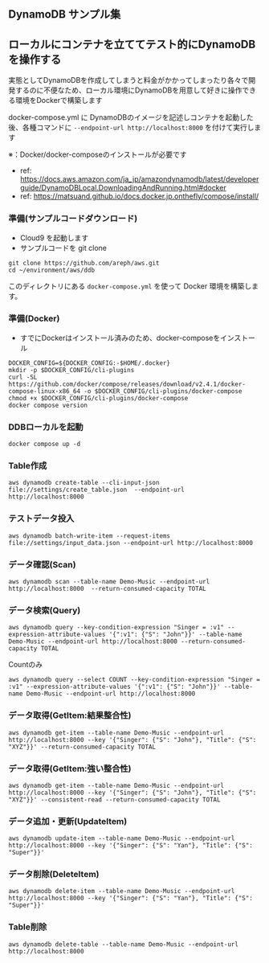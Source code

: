 ## DynamoDB サンプル集

## ローカルにコンテナを立ててテスト的にDynamoDBを操作する

実態としてDynamoDBを作成してしまうと料金がかかってしまったり各々で開発するのに不便なため、ローカル環境にDynamoDBを用意して好きに操作できる環境をDockerで構築します

docker-compose.yml に DynamoDBのイメージを記述しコンテナを起動した後、各種コマンドに `--endpoint-url http://localhost:8000` を付けて実行します

※：Docker/docker-composeのインストールが必要です

- ref: https://docs.aws.amazon.com/ja_jp/amazondynamodb/latest/developerguide/DynamoDBLocal.DownloadingAndRunning.html#docker
- ref: https://matsuand.github.io/docs.docker.jp.onthefly/compose/install/

### 準備(サンプルコードダウンロード)

- Cloud9 を起動します
- サンプルコードを git clone

```
git clone https://github.com/areph/aws.git
cd ~/environment/aws/ddb

```

このディレクトリにある `docker-compose.yml` を使って Docker 環境を構築します。

### 準備(Docker)

- すでにDockerはインストール済みのため、docker-composeをインストール

```shell
DOCKER_CONFIG=${DOCKER_CONFIG:-$HOME/.docker}
mkdir -p $DOCKER_CONFIG/cli-plugins
curl -SL https://github.com/docker/compose/releases/download/v2.4.1/docker-compose-linux-x86_64 -o $DOCKER_CONFIG/cli-plugins/docker-compose
chmod +x $DOCKER_CONFIG/cli-plugins/docker-compose
docker compose version

```
### DDBローカルを起動

```shell
docker compose up -d
```

### Table作成

```shell
aws dynamodb create-table --cli-input-json file://settings/create_table.json  --endpoint-url http://localhost:8000
```

### テストデータ投入
```shell
aws dynamodb batch-write-item --request-items file://settings/input_data.json --endpoint-url http://localhost:8000
```

### データ確認(Scan)

```shell
aws dynamodb scan --table-name Demo-Music --endpoint-url http://localhost:8000  --return-consumed-capacity TOTAL
```

### データ検索(Query)
```shell
aws dynamodb query --key-condition-expression "Singer = :v1" --expression-attribute-values '{":v1": {"S": "John"}}' --table-name Demo-Music --endpoint-url http://localhost:8000 --return-consumed-capacity TOTAL 
```

Countのみ
```shell
aws dynamodb query --select COUNT --key-condition-expression "Singer = :v1" --expression-attribute-values '{":v1": {"S": "John"}}' --table-name Demo-Music --endpoint-url http://localhost:8000
```

### データ取得(GetItem:結果整合性)

```shell
aws dynamodb get-item --table-name Demo-Music --endpoint-url http://localhost:8000 --key '{"Singer": {"S": "John"}, "Title": {"S": "XYZ"}}' --return-consumed-capacity TOTAL
```

### データ取得(GetItem:強い整合性)

```shell
aws dynamodb get-item --table-name Demo-Music --endpoint-url http://localhost:8000 --key '{"Singer": {"S": "John"}, "Title": {"S": "XYZ"}}' --consistent-read --return-consumed-capacity TOTAL
```

### データ追加・更新(UpdateItem)

```shell
aws dynamodb update-item --table-name Demo-Music --endpoint-url http://localhost:8000 --key '{"Singer": {"S": "Yan"}, "Title": {"S": "Super"}}'
```

### データ削除(DeleteItem)

```shell
aws dynamodb delete-item --table-name Demo-Music --endpoint-url http://localhost:8000 --key '{"Singer": {"S": "Yan"}, "Title": {"S": "Super"}}'
```

### Table削除
```shell
aws dynamodb delete-table --table-name Demo-Music --endpoint-url http://localhost:8000
```
